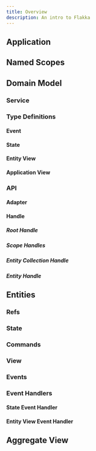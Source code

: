 ```yaml
---
title: Overview
description: An intro to Flakka
---
```


## Application

## Named Scopes

## Domain Model
### Service
### Type Definitions
#### Event
#### State
#### Entity View
#### Application View

### API
#### Adapter
#### Handle
##### Root Handle
##### Scope Handles
##### Entity Collection Handle
##### Entity Handle

## Entities
### Refs
### State
### Commands
### View
### Events
### Event Handlers
#### State Event Handler
#### Entity View Event Handler

## Aggregate View
